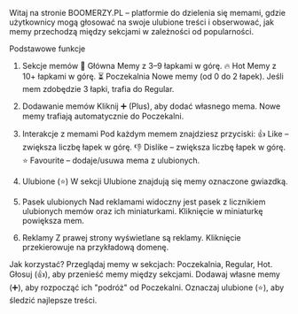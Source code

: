 Witaj na stronie BOOMERZY.PL – platformie do dzielenia się memami, gdzie użytkownicy mogą głosować na swoje ulubione treści i obserwować, jak memy przechodzą między sekcjami w zależności od popularności.

Podstawowe funkcje

1. Sekcje memów
🔹 Główna
Memy z 3–9 łapkami w górę.
🔥 Hot
Memy z 10+ łapkami w górę.
⏳ Poczekalnia
Nowe memy (od 0 do 2 łapek).
Jeśli mem zdobędzie 3 łapki, trafia do Regular.

2. Dodawanie memów
Kliknij ➕ (Plus), aby dodać własnego mema.
Nowe memy trafiają automatycznie do Poczekalni.

3. Interakcje z memami
Pod każdym memem znajdziesz przyciski:
👍 Like – zwiększa liczbę łapek w górę.
👎 Dislike – zwiększa liczbę łapek w górę.
⭐ Favourite – dodaje/usuwa mema z ulubionych.

4. Ulubione (⭐)
W sekcji Ulubione znajdują się memy oznaczone gwiazdką.

5. Pasek ulubionych
Nad reklamami widoczny jest pasek z licznikiem ulubionych memów oraz ich miniaturkami.
Kliknięcie w miniaturkę powiększa mem.

6. Reklamy
Z prawej strony wyświetlane są reklamy.
Kliknięcie przekierowuje na przykładową domenę.

Jak korzystać?
Przeglądaj memy w sekcjach: Poczekalnia, Regular, Hot.
Głosuj (👍), aby przenieść memy między sekcjami.
Dodawaj własne memy (➕), aby rozpocząć ich "podróż" od Poczekalni.
Oznaczaj ulubione (⭐), aby śledzić najlepsze treści.
